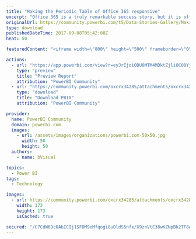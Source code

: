 ```yaml
---
title: "Making the Periodic Table of Office 365 responsive"
excerpt: "Office 365 is a truly remarkable success story, but it is often difficult to understand what each of the parts actually do, or what it is actually in"
originalUrl: https://community.powerbi.com/t5/Data-Stories-Gallery/Making-the-Periodic-Table-of-Office-365-responsive/m-p/248233
type: download
publishedDateTime: 2017-09-08T05:42:00Z
heat: 50

featuredContent: "<iframe width=\"800\" height=\"500\" frameborder=\"0\" src=\"https://app.powerbi.com/view?r=eyJrIjoiODU0MTM4MDktZjliOC00YjhjLTkxYTMtNjhkYjk3MzNhYzY3IiwidCI6ImMxZDRhOGUyLWRmYmUtNDJjYS05Mjg5LTA5YzU5NGM3NjQzYiIsImMiOjh9\"></iframe>"

actions:
  - url: "https://app.powerbi.com/view?r=eyJrIjoiODU0MTM4MDktZjliOC00YjhjLTkxYTMtNjhkYjk3MzNhYzY3IiwidCI6ImMxZDRhOGUyLWRmYmUtNDJjYS05Mjg5LTA5YzU5NGM3NjQzYiIsImMiOjh9"
    type: "preview"
    title: "Preview Report"
    attribution: "PowerBI Community"
  - url: "https://community.powerbi.com/oxcrx34285/attachments/oxcrx34285/DataStoriesGallery/1120/2/Office365PeriodicTable.pbix"
    type: "download"
    title: "Download PBIX"
    attribution: "PowerBI Community"

provider:
  name: PowerBI Community
  domain: powerbi.com
  images:
    - url: /assets/images/organizations/powerbi.com-50x50.jpg
      width: 50
      height: 50
  authors:
    - name: bVisual

topics:
  - Power BI
tags:
  - Technology

images:
  - url: https://community.powerbi.com/oxcrx34285/attachments/oxcrx34285/DataStoriesGallery/1120/1/Thumbnail.png
    width: 173
    height: 173
    isCached: true

secured: "/C7CdW69c0AbICIj1SFDM9eMfqogi8uOldS5nfx/X9znVtC38wKZNpBk2TF8A6mOjkZ8plLbqKaY2Cjd5KoLkqkqL9dTE3j5kwgrGe0imuAuWzPzCQnZ/aR/wwx2ot7nTi2Je5qW1GJO3WCgOEPckqmUM9PTQVnLZKsFU2f/5KrZBUe9YFh0P868LIAygvOUaTPykbRec87CFXApIsfeu2lAEk4ylUuaRYPsxDJLuG3S+CrnNbXY+OkDLL/fsEB5kXEcdn4kH66Q5DcYXxbLn3/5kCx5fUL/R/d4G8I+iyKD/W/Y9BBg4CLcwnXNrBQ6pWZyVMXhvc0RZP7B8QPhRpc3s7RpXtbvS3YD9BsTxMPAL+1SogcCgWxxCRaaKhHhsPfrf/7ILX7lyM2YZI8iTz02OgeVFFWSHNkAoCK2F04=;dsnVrXfURAxB73+p6jiVfw=="
---
```


